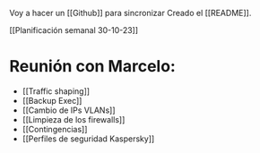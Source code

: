 Voy a hacer un [[Github]] para sincronizar
Creado el [[README]].

[[Planificación semanal 30-10-23]]

# Reunión con Marcelo:
- [[Traffic shaping]]
- [[Backup Exec]]
- [[Cambio de IPs VLANs]]
- [[Limpieza de los firewalls]]
- [[Contingencias]]
- [[Perfiles de seguridad Kaspersky]]
